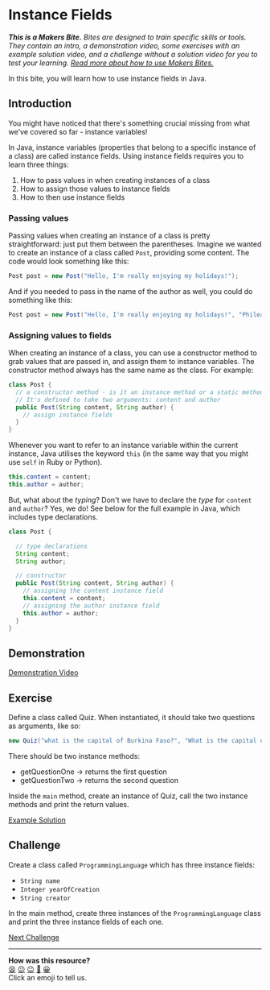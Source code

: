 # Instance Fields

_**This is a Makers Bite.** Bites are designed to train specific skills or
tools. They contain an intro, a demonstration video, some exercises with an
example solution video, and a challenge without a solution video for you to test
your learning. [Read more about how to use Makers
Bites.](https://github.com/makersacademy/course/blob/main/labels/bites.md)_

In this bite, you will learn how to use instance fields in Java.

## Introduction

You might have noticed that there's something crucial missing from what we've 
covered so far - instance variables!

In Java, instance variables (properties that belong to a specific instance of 
a class) are called instance fields. Using instance fields requires you to 
learn three things:

1. How to pass values in when creating instances of a class
2. How to assign those values to instance fields
3. How to then use instance fields

### Passing values

Passing values when creating an instance of a class is pretty straightforward: 
just put them between the parentheses. Imagine we wanted to create an instance 
of a class called `Post`, providing some content. The code would look something 
like this:

```java
Post post = new Post("Hello, I'm really enjoying my holidays!");
```

And if you needed to pass in the name of the author as well, you could do 
something like this:

```java
Post post = new Post("Hello, I'm really enjoying my holidays!", "Phileas Fogg");
```

### Assigning values to fields

When creating an instance of a class, you can use a constructor method to grab
values that are passed in, and assign them to instance variables. The 
constructor method always has the same name as the class. For example:

```java
class Post {
  // a constructor method - is it an instance method or a static method?
  // It's defined to take two arguments: content and author
  public Post(String content, String author) {
    // assign instance fields
  }
}
```

Whenever you want to refer to an instance variable within the current instance, 
Java utilises the keyword `this` (in the same way that you might use `self` in
Ruby or Python).

```java
this.content = content;
this.author = author;
```

But, what about the _typing_? Don't we have to declare the _type_ for `content` 
and `author`? Yes, we do! See below for the full example in Java, which includes 
type declarations.

```java
class Post {

  // type declarations
  String content;
  String author;

  // constructor
  public Post(String content, String author) {
    // assigning the content instance field
    this.content = content;
    // assigning the author instance field
    this.author = author;
  }
}
```

## Demonstration

[Demonstration Video](https://youtu.be/jAB5rTNDB8I)

## Exercise

Define a class called Quiz. When instantiated, it should take two questions as 
arguments, like so:

```java
new Quiz("what is the capital of Burkina Faso?", "What is the capital of Bhutan?");
```

There should be two instance methods:

* getQuestionOne -> returns the first question
* getQuestionTwo -> returns the second question

Inside the `main` method, create an instance of Quiz, call the two instance 
methods and print the return values.

[Example Solution](https://youtu.be/oFkHM5HFzZk)

## Challenge

Create a class called `ProgrammingLanguage` which has three instance fields:

* `String name`
* `Integer yearOfCreation`
* `String creator`

In the main method, create three instances of the `ProgrammingLanguage` class 
and print the three instance fields of each one.

[Next Challenge](06_arithmetic_bite.md)

<!-- BEGIN GENERATED SECTION DO NOT EDIT -->

---

**How was this resource?**  
[😫](https://airtable.com/shrUJ3t7KLMqVRFKR?prefill_Repository=makersacademy%2Fjava-fundamentals-with-intellij&prefill_File=bites%2F05_instance_fields_bite.md&prefill_Sentiment=😫) [😕](https://airtable.com/shrUJ3t7KLMqVRFKR?prefill_Repository=makersacademy%2Fjava-fundamentals-with-intellij&prefill_File=bites%2F05_instance_fields_bite.md&prefill_Sentiment=😕) [😐](https://airtable.com/shrUJ3t7KLMqVRFKR?prefill_Repository=makersacademy%2Fjava-fundamentals-with-intellij&prefill_File=bites%2F05_instance_fields_bite.md&prefill_Sentiment=😐) [🙂](https://airtable.com/shrUJ3t7KLMqVRFKR?prefill_Repository=makersacademy%2Fjava-fundamentals-with-intellij&prefill_File=bites%2F05_instance_fields_bite.md&prefill_Sentiment=🙂) [😀](https://airtable.com/shrUJ3t7KLMqVRFKR?prefill_Repository=makersacademy%2Fjava-fundamentals-with-intellij&prefill_File=bites%2F05_instance_fields_bite.md&prefill_Sentiment=😀)  
Click an emoji to tell us.

<!-- END GENERATED SECTION DO NOT EDIT -->
